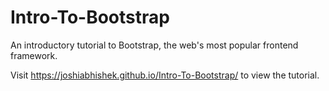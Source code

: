 # Intro-To-Bootstrap

An introductory tutorial to Bootstrap, the web's most popular frontend framework.

Visit https://joshiabhishek.github.io/Intro-To-Bootstrap/ to view the tutorial.